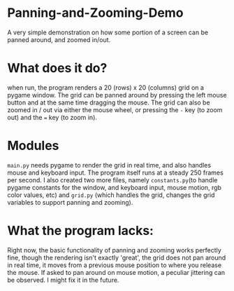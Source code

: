 # Panning-and-Zooming-Demo
A very simple demonstration on how some portion of a screen can be panned around, and zoomed in/out. 

# What does it do?
when run, the program renders a 20 (rows) x 20 (columns) grid on a pygame window. The grid can be panned around by pressing the left mouse button and at the same time dragging the mouse. The grid can also be zoomed in / out via either the mouse wheel, or pressing the `-` key (to zoom out) and the `=` key (to zoom in). 

# Modules
`main.py` needs pygame to render the grid in real time, and also handles mouse and keyboard input. The program itself runs at a steady 250
frames per second. 
I also created two more files, namely `constants.py`(to handle pygame constants for the window, and keyboard input, mouse motion, rgb color values, etc) and `grid.py` (which handles the grid, changes the grid variables to support panning and zooming). 

# What the program lacks:
Right now, the basic functionality of panning and zooming works perfectly fine, though the rendering isn't exactly 'great', the grid does not pan around in real time, it moves from a previous mouse position to where you release the mouse. If asked to pan around on mouse motion, a peculiar jittering can be observed. I might fix it in the future.
